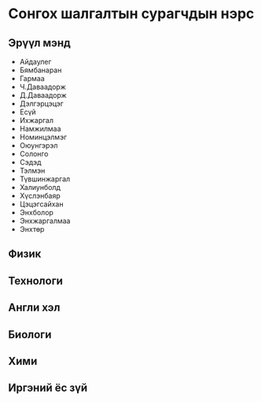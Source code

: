# Сонгох шалгалтын сурагчдын нэрс

## Эрүүл мэнд
- Айдаулег
- Бямбанаран
- Гармаа
- Ч.Даваадорж
- Д.Даваадорж
- Дэлгэрцэцэг
- Есүй
- Ихжаргал
- Намжилмаа
- Номинцэлмэг
- Оюунгэрэл
- Солонго
- Сэдэд
- Тэлмэн
- Түвшинжаргал
- Халиунболд
- Хүслэнбаяр
- Цэцэгсайхан
- Энхболор
- Энхжаргалмаа
- Энхтөр

## Физик

## Технологи

## Англи хэл

## Биологи

## Хими

## Иргэний ёс зүй
